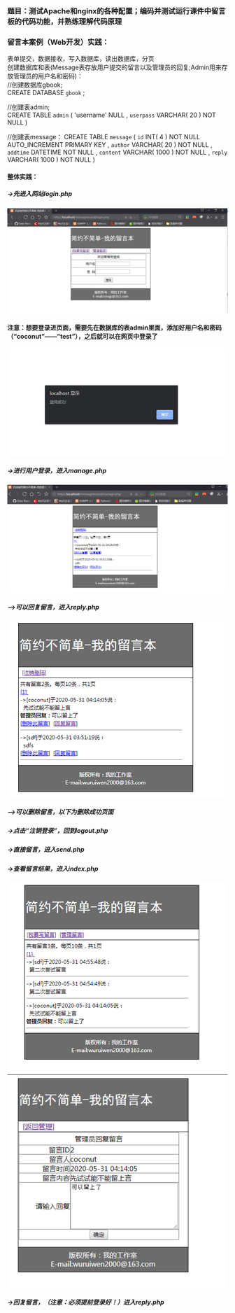 ### 题目：测试Apache和nginx的各种配置；编码并测试运行课件中留言板的代码功能，并熟练理解代码原理
### 留言本案例（Web开发）实践：
表单提交，数据接收，写入数据库，读出数据库，分页  
创建数据库和表(Message表存放用户提交的留言以及管理员的回复;Admin用来存放管理员的用户名和密码)：   
//创建数据库gbook;    
CREATE DATABASE `gbook` ;  
  
//创建表admin;  
CREATE TABLE `admin` ( 
'username' NULL ,
`userpass` VARCHAR( 20 ) NOT NULL 
)

//创建表message：
CREATE TABLE `message` (
`id` INT( 4 ) NOT NULL AUTO_INCREMENT PRIMARY KEY ,
`author` VARCHAR( 20 ) NOT NULL ,
`addtime` DATETIME NOT NULL ,
`content` VARCHAR( 1000 ) NOT NULL ,
`reply` VARCHAR( 1000 ) NOT NULL 
)

#### 整体实践：
##### ->先进入网站login.php
![iamage](https://github.com/wuruiwen2000/-/blob/master/leccture11%E8%AF%BE%E5%90%8E%E4%BD%9C%E4%B8%9A/login%E7%95%8C%E9%9D%A2.PNG)
#### 注意：想要登录进页面，需要先在数据库的表admin里面，添加好用户名和密码（“coconut”——“test”），之后就可以在网页中登录了
![iamge](https://github.com/wuruiwen2000/-/blob/master/leccture11%E8%AF%BE%E5%90%8E%E4%BD%9C%E4%B8%9A/%E7%99%BB%E5%BD%95%E6%88%90%E5%8A%9F.PNG)

##### ->进行用户登录，进入manage.php
![image](https://github.com/wuruiwen2000/-/blob/master/leccture11%E8%AF%BE%E5%90%8E%E4%BD%9C%E4%B8%9A/%E7%AE%A1%E7%90%86%E5%91%98%E7%99%BB%E9%99%86%E7%AE%A1%E7%90%86%E7%95%99%E8%A8%80manage%E7%95%8C%E9%9D%A2.PNG)
##### -->可以回复留言，进入reply.php
![image](https://github.com/wuruiwen2000/-/blob/master/leccture11%E8%AF%BE%E5%90%8E%E4%BD%9C%E4%B8%9A/%E5%9B%9E%E5%A4%8D%E7%BB%93%E6%9E%9C.PNG)
##### -->可以删除留言，以下为删除成功页面
##### ->点击“注销登录”，回到logout.php
##### ->直接留言，进入send.php
##### ->查看留言结果，进入index.php
![image](https://github.com/wuruiwen2000/-/blob/master/leccture11%E8%AF%BE%E5%90%8E%E4%BD%9C%E4%B8%9A/%E7%95%99%E8%A8%80%E6%9D%BF%E5%85%A8%E4%BD%93%E5%86%85%E5%AE%B9.PNG)
![image](https://github.com/wuruiwen2000/-/blob/master/leccture11%E8%AF%BE%E5%90%8E%E4%BD%9C%E4%B8%9A/reply%E7%95%8C%E9%9D%A2.PNG)
##### ->回复留言，（注意：必须提前登录好！）进入reply.php

